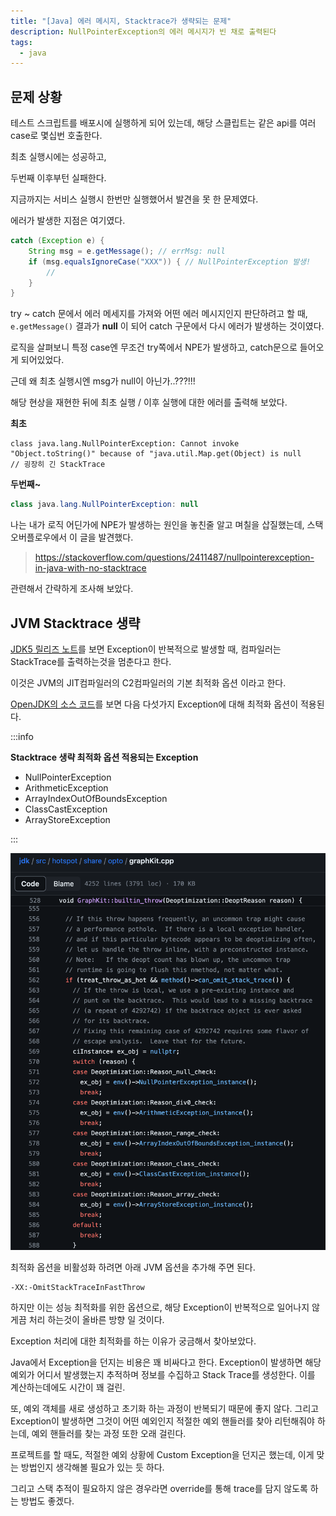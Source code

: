 ```yaml
---
title: "[Java] 에러 메시지, Stacktrace가 생략되는 문제"
description: NullPointerException의 에러 메시지가 빈 채로 출력된다
tags:
  - java
---
```


## 문제 상황

테스트 스크립트를 배포시에 실행하게 되어 있는데, 해당 스클립트는 같은 api를 여러 case로 몇십번 호출한다.

최초 실행시에는 성공하고,

두번째 이후부턴 실패한다.

<!-- truncate -->

지금까지는 서비스 실행시 한번만 실행했어서 발견을 못 한 문제였다.

에러가 발생한 지점은 여기였다.

```java
catch (Exception e) {
    String msg = e.getMessage(); // errMsg: null
    if (msg.equalsIgnoreCase("XXX")) { // NullPointerException 발생!
        //
    }
}
```

try ~ catch 문에서 에러 메세지를 가져와 어떤 에러 메시지인지 판단하려고 할 때, `e.getMessage()` 결과가 **null** 이 되어 catch 구문에서 다시 에러가 발생하는 것이였다.

로직을 살펴보니 특정 case엔 무조건 try쪽에서 NPE가 발생하고, catch문으로 들어오게 되어있었다.

근데 왜 최초 실행시엔 msg가 null이 아닌가..???!!!

해당 현상을 재현한 뒤에 최초 실행 / 이후 실행에 대한 에러를 출력해 보았다.

**최초**

```
class java.lang.NullPointerException: Cannot invoke "Object.toString()" because of "java.util.Map.get(Object) is null
// 굉장히 긴 StackTrace
```

**두번째~**

```java
class java.lang.NullPointerException: null
```

나는 내가 로직 어딘가에 NPE가 발생하는 원인을 놓친줄 알고 며칠을 삽질했는데, 스택오버플로우에서 이 글을 발견했다.

> https://stackoverflow.com/questions/2411487/nullpointerexception-in-java-with-no-stacktrace

관련해서 간략하게 조사해 보았다.

## JVM Stacktrace 생략

[JDK5 릴리즈 노트](https://www.oracle.com/java/technologies/javase/release-notes-introduction.html)를 보면 Exception이 반복적으로 발생할 때, 컴파일러는 StackTrace를 출력하는것을 멈춘다고 한다.

이것은 JVM의 JIT컴파일러의 C2컴파일러의 기본 최적화 옵션 이라고 한다.

[OpenJDK의 소스 코드](https://github.com/openjdk/jdk/blob/master/src/hotspot/share/opto/graphKit.cpp#L528)를 보면 다음 다섯가지 Exception에 대해 최적화 옵션이 적용된다.

:::info

**Stacktrace 생략 최적화 옵션 적용되는 Exception**

- NullPointerException
- ArithmeticException
- ArrayIndexOutOfBoundsException
- ClassCastException
- ArrayStoreException

:::

![](../static/img/post-img/20240205210954.png)

최적화 옵션을 비활성화 하려면 아래 JVM 옵션을 추가해 주면 된다.

```
-XX:-OmitStackTraceInFastThrow
```

하지만 이는 성능 최적화를 위한 옵션으로, 해당 Exception이 반복적으로 일어나지 않게끔 처리 하는것이 올바른 방향 일 것이다.

Exception 처리에 대한 최적화를 하는 이유가 궁금해서 찾아보았다.

Java에서 Exception을 던지는 비용은 꽤 비싸다고 한다. Exception이 발생하면 해당 예외가 어디서 발생했는지 추적하며 정보를 수집하고 Stack Trace를 생성한다. 이를 계산하는데에도 시간이 꽤 걸린.

또, 예외 객체를 새로 생성하고 초기화 하는 과정이 반복되기 때문에 좋지 않다. 그리고 Exception이 발생하면 그것이 어떤 예외인지 적절한 예외 핸들러를 찾아 리턴해줘야 하는데, 예외 핸들러를 찾는 과정 또한 오래 걸린다.

프로젝트를 할 때도, 적절한 예외 상황에 Custom Exception을 던지곤 했는데, 이게 맞는 방법인지 생각해볼 필요가 있는 듯 하다.

그리고 스택 추적이 필요하지 않은 경우라면 override를 통해 trace를 담지 않도록 하는 방법도 좋겠다.
